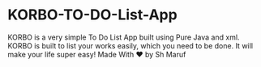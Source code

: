 # KORBO-TO-DO-List-App
KORBO is a very simple To Do List App built using Pure Java and xml. KORBO is built to list your works easily, which you need to be done. It will make your life super easy! Made With ♥ by Sh Maruf
